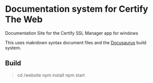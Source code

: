 # Documentation system for Certify The Web
Documentation Site for the Certify SSL Manager app for windows

This uses makrdown syntax document files and the [Docusaurus](https://docusaurus.io) build system.

## Build

> cd /website
> npm install
> npm start
